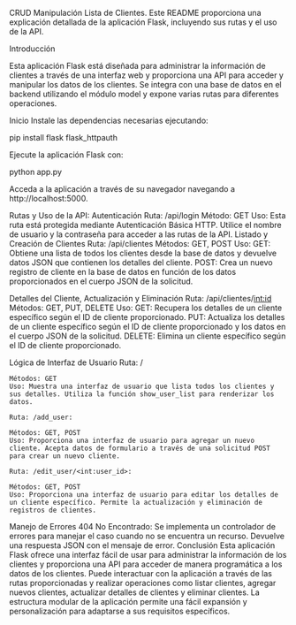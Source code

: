 CRUD Manipulación Lista de Clientes.
Este README proporciona una explicación detallada de la aplicación Flask, incluyendo sus rutas y el uso de la API.

Introducción

Esta aplicación Flask está diseñada para administrar la información de clientes a través de una interfaz web y proporciona una API para acceder y manipular los datos de los clientes. Se integra con una base de datos en el backend utilizando el módulo model y expone varias rutas para diferentes operaciones.

Inicio
Instale las dependencias necesarias ejecutando:

pip install flask flask_httpauth

Ejecute la aplicación Flask con:

python app.py

Acceda a la aplicación a través de su navegador navegando a http://localhost:5000.

Rutas y Uso de la API:
Autenticación
    Ruta: /api/login
    Método: GET
    Uso: Esta ruta está protegida mediante Autenticación Básica HTTP. Utilice el nombre de usuario y la contraseña para acceder a las rutas de la API.
Listado y Creación de Clientes
    Ruta: /api/clientes
    Métodos: GET, POST
    Uso:
        GET: Obtiene una lista de todos los clientes desde la base de datos y devuelve datos JSON que contienen los detalles del cliente.
        POST: Crea un nuevo registro de cliente en la base de datos en función de los datos proporcionados en el cuerpo JSON de la solicitud.
    
Detalles del Cliente, Actualización y Eliminación
    Ruta: /api/clientes/<int:id>
    Métodos: GET, PUT, DELETE
    Uso:
        GET: Recupera los detalles de un cliente específico según el ID de cliente proporcionado.
        PUT: Actualiza los detalles de un cliente específico según el ID de cliente proporcionado y los datos en el cuerpo JSON de la solicitud.
        DELETE: Elimina un cliente específico según el ID de cliente proporcionado.

Lógica de Interfaz de Usuario
    Ruta: /

    Métodos: GET
    Uso: Muestra una interfaz de usuario que lista todos los clientes y sus detalles. Utiliza la función show_user_list para renderizar los datos.

    Ruta: /add_user:

    Métodos: GET, POST
    Uso: Proporciona una interfaz de usuario para agregar un nuevo cliente. Acepta datos de formulario a través de una solicitud POST para crear un nuevo cliente.

    Ruta: /edit_user/<int:user_id>:

    Métodos: GET, POST
    Uso: Proporciona una interfaz de usuario para editar los detalles de un cliente específico. Permite la actualización y eliminación de registros de clientes.

Manejo de Errores
    404 No Encontrado: Se implementa un controlador de errores para manejar el caso cuando no se encuentra un recurso. Devuelve una respuesta JSON con el mensaje de error.
Conclusión
    Esta aplicación Flask ofrece una interfaz fácil de usar para administrar la información de los clientes y proporciona una API para acceder de manera programática a los datos de los clientes. Puede interactuar con la aplicación a través de las rutas proporcionadas y realizar operaciones como listar clientes, agregar nuevos clientes, actualizar detalles de clientes y eliminar clientes. La estructura modular de la aplicación permite una fácil expansión y personalización para adaptarse a sus requisitos específicos.